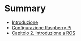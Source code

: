 # Summary

* [Introduzione](README.md)
* [Configurazione Raspberry Pi](chapter1.md)
* [Capitolo 2. Introduzione a ROS](capitolo-2-introduzione-a-ros.md)

